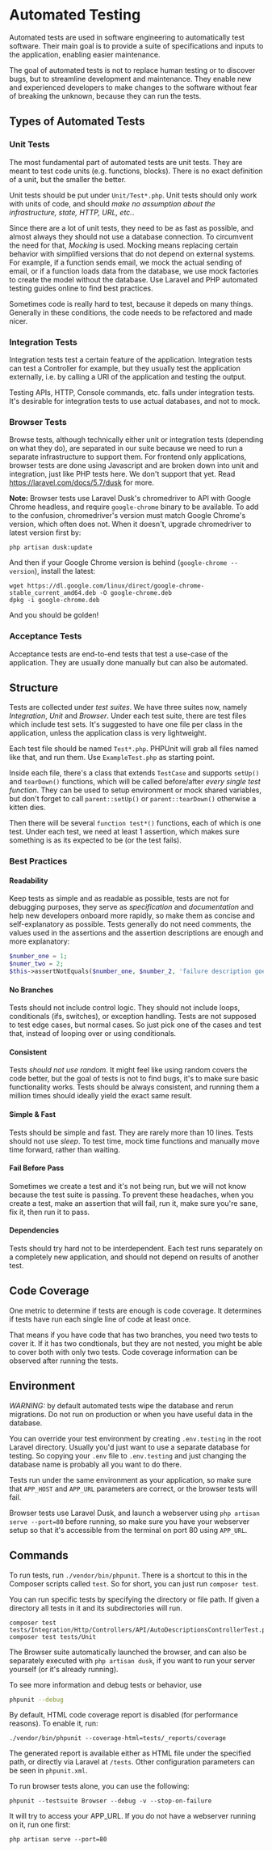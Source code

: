 # Automated Testing

Automated tests are used in software engineering to automatically test software. Their main goal is to provide a suite of specifications and inputs to the application, enabling easier maintenance.

The goal of automated tests is not to replace human testing or to discover bugs, but to streamline development and maintenance. They enable new and experienced developers to make changes to the software without fear of breaking the unknown, because they can run the tests.

## Types of Automated Tests

### Unit Tests

The most fundamental part of automated tests are unit tests. They are meant to test code units (e.g. functions, blocks). There is no exact definition of a unit, but the smaller the better.

Unit tests should be put under `Unit/Test*.php`. Unit tests should only work with units of code, and should
*make no assumption about the infrastructure, state, HTTP, URL, etc.*.

Since there are a lot of unit tests, they need to be as fast as possible, and almost always they should not use a database connection. To circumvent the need for that, _Mocking_ is used. Mocking means replacing certain behavior with simplified versions that do not depend on external systems. For example, if a function sends email, we mock the actual sending of email, or if a function loads data from the database, we use mock factories to create the model without the database.
Use Laravel and PHP automated testing guides online to find best practices.

Sometimes code is really hard to test, because it depeds on many things. Generally in these conditions, the code needs to be refactored and made nicer.

### Integration Tests

Integration tests test a certain feature of the application. Integration tests can test a Controller for example,
but they usually test the application externally, i.e. by calling a URI of the application and testing the output.

Testing APIs, HTTP, Console commands, etc. falls under integration tests. It's desirable for integration tests to use actual databases, and not to mock.

### Browser Tests

Browse tests, although technically either unit or integration tests (depending on what they do), are separated in our suite because we need to run a separate infrastructure to support them. For frontend only applications, browser tests are done using Javascript and are broken down into unit and integration, just like PHP tests here. We don't support that yet.
Read https://laravel.com/docs/5.7/dusk for more.

**Note:** Browser tests use Laravel Dusk's chromedriver to API with Google Chrome headless, and require `google-chrome` binary to be available. To add to the confusion, chromedriver's version must match Google Chrome's version, which often does not.
When it doesn't, upgrade chromedriver to latest version first by:
```
php artisan dusk:update
```
And then if your Google Chrome version is behind (`google-chrome --version`), install the latest:
```
wget https://dl.google.com/linux/direct/google-chrome-stable_current_amd64.deb -O google-chrome.deb
dpkg -i google-chrome.deb
```

And you should be golden!


### Acceptance Tests

Acceptance tests are end-to-end tests that test a use-case of the application. They are usually done manually but can also be automated.

## Structure
Tests are collected under _test suites_. We have three suites now, namely _Integration_, _Unit_ and _Browser_.
Under each test suite, there are test files which include test sets. It's suggested to have one file per class in the application, unless the application class is very lightweight.

Each test file should be named `Test*.php`. PHPUnit will grab all files named like that, and run them. Use `ExampleTest.php` as starting point.

Inside each file, there's a class that extends `TestCase` and supports `setUp()` and `tearDown()` functions, which will be called before/after _every single test function_. They can be used to setup environment or mock shared variables, but don't forget to call `parent::setUp()` or `parent::tearDown()` otherwise a kitten dies.

Then there will be several `function test*()` functions, each of which is one test. Under each test, we need at least 1 assertion, which makes sure something is as its expected to be (or the test fails).


### Best Practices

#### Readability
Keep tests as simple and as readable as possible, tests are not for debugging purposes, they serve as *specification* and *documentation* and help new developers onboard more rapidly, so make them as concise and self-explanatory as possible. Tests generally do not need comments, the values used in the assertions and the assertion descriptions are enough and more explanatory:

```php
$number_one = 1;
$numer_two = 2;
$this->assertNotEquals($number_one, $number_2, 'failure description goes here, e.g. "1 should not 2"');
```

#### No Branches
Tests should not include control logic. They should not include loops, conditionals (ifs, switches), or exception handling. Tests are not supposed to test edge cases, but normal cases. So just pick one of the cases and test that, instead of looping over or using conditionals.

#### Consistent
Tests *should not use random*. It might feel like using random covers the code better, but the goal of tests is not to find bugs, it's to make sure basic functionality works. Tests should be always consistent, and running them a million times should ideally yield the exact same result.

#### Simple & Fast
Tests should be simple and fast. They are rarely more than 10 lines.
Tests should not use *sleep*. To test time, mock time functions and manually move time forward, rather than waiting.

#### Fail Before Pass
Sometimes we create a test and it's not being run, but we will not know because the test suite is passing.
To prevent these headaches, when you create a test, make an assertion that will fail, run it, make sure you're sane, fix it, then run it to pass.

#### Dependencies
Tests should try hard not to be interdependent. Each test runs separately on a completely new application, and should not depend on results of another test.

## Code Coverage
One metric to determine if tests are enough is code coverage. It determines if tests have run each single line of code at least once.

That means if you have code that has two branches, you need two tests to cover it. If it has two condtionals, but they are not nested, you might be able to cover both with only two tests.
Code coverage information can be observed after running the tests.

## Environment
*WARNING:* by default automated tests wipe the database and rerun migrations. Do not run on production or when you have useful data in the database.

You can override your test environment by creating `.env.testing` in the root Laravel directory. Usually you'd just want to use a separate database for testing. So copying your `.env` file to `.env.testing` and just changing the database name is probably all you want to do there.

Tests run under the same environment as your application, so make sure that `APP_HOST` and `APP_URL` parameters are correct, or the browser tests will fail.

Browser tests use Laravel Dusk, and launch a webserver using `php artisan serve --port=80` before running, so make sure you have your webserver setup so that it's accessible from the terminal on port 80 using `APP_URL`.



## Commands

To run tests, run `./vendor/bin/phpunit`. There is a shortcut to this in the Composer scripts called `test`. So for short, you can just run `composer test`.

You can run specific tests by specifying the directory or file path. If given a directory all tests in it and its subdirectories will run.
```
composer test tests/Integration/Http/Controllers/API/AutoDescriptionsControllerTest.php
composer test tests/Unit
```

The Browser suite automatically launched the browser, and can also be separately executed with `php artisan dusk`, if you want to run your server yourself (or it's already running).

To see more information and debug tests or behavior, use
```bash
phpunit --debug
```

By default, HTML code coverage report is disabled (for performance reasons). To enable it, run:
```
./vendor/bin/phpunit --coverage-html=tests/_reports/coverage
```

The generated report is available either as HTML file under the specified path, or directly via Laravel at `/tests`.
Other configuration parameters can be seen in `phpunit.xml`.

To run browser tests alone, you can use the following:
```
phpunit --testsuite Browser --debug -v --stop-on-failure
```

It will try to access your APP_URL. If you do not have a webserver running on it, run one first:
```
php artisan serve --port=80
```
